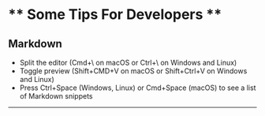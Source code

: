 # ** Some Tips For Developers **

## Markdown

- Split the editor (Cmd+\ on macOS or Ctrl+\ on Windows and Linux)
- Toggle preview (Shift+CMD+V on macOS or Shift+Ctrl+V on Windows and Linux)
- Press Ctrl+Space (Windows, Linux) or Cmd+Space (macOS) to see a list of Markdown snippets

---
